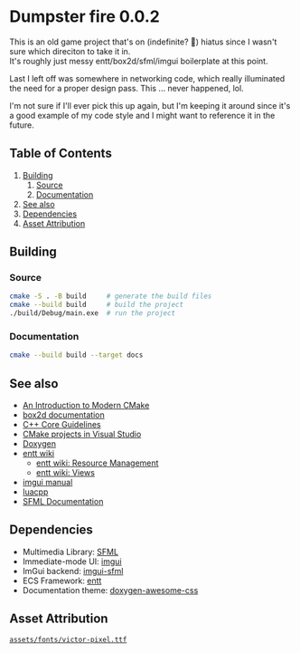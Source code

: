 # Dumpster fire 0.0.2

This is an old game project that's on (indefinite? 👀) hiatus since I wasn't sure which direciton to take it in.\
It's roughly just messy entt/box2d/sfml/imgui boilerplate at this point.

Last I left off was somewhere in networking code, which really illuminated the need for a proper design pass. This ... never happened, lol.

I'm not sure if I'll ever pick this up again, but I'm keeping it around since it's a good example of my code style and I might want to reference it in the future.

## Table of Contents
1. [Building](#building)
    1. [Source](#source)
    2. [Documentation](#documentation)
2. [See also](#see-also)
3. [Dependencies](#dependencies)
4. [Asset Attribution](#asset-attribution)

## Building
### Source
```bash
cmake -S . -B build     # generate the build files
cmake --build build     # build the project
./build/Debug/main.exe  # run the project
```

### Documentation
```bash
cmake --build build --target docs
```

## See also
 * [An Introduction to Modern CMake](https://cliutils.gitlab.io/modern-cmake/)
 * [box2d documentation](https://box2d.org/documentation/)
 * [C++ Core Guidelines](https://isocpp.github.io/CppCoreGuidelines/CppCoreGuidelines)
 * [CMake projects in Visual Studio](https://learn.microsoft.com/en-us/cpp/build/cmake-projects-in-visual-studio?view=msvc-170)
 * [Doxygen](https://www.doxygen.nl/manual/index.html)
 * [entt wiki](https://github.com/skypjack/entt/wiki/)
   * [entt wiki: Resource Management](https://github.com/skypjack/entt/wiki/Crash-Course:-resource-management)
   * [entt wiki: Views](https://github.com/skypjack/entt/wiki/Crash-Course:-entity-component-system#views)
 * [imgui manual](https://pthom.github.io/imgui_manual_online/manual/imgui_manual.html)
 * [luacpp](https://github.com/jordanvrtanoski/luacpp)
 * [SFML Documentation](https://www.sfml-dev.org/documentation/2.5.1/modules.php)

## Dependencies
 * Multimedia Library:  [SFML](https://github.com/SFML/SFML)
 * Immediate-mode UI:   [imgui](https://github.com/ocornut/imgui)
 * ImGui backend:       [imgui-sfml](https://github.com/SFML/imgui-sfml)
 * ECS Framework:       [entt](https://github.com/skypjack/entt)
 * Documentation theme: [doxygen-awesome-css](https://github.com/jothepro/doxygen-awesome-css)

## Asset Attribution
[`assets/fonts/victor-pixel.ttf`](https://www.dafont.com/victors-pixel-font.font)
